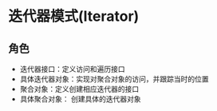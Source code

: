 
# 迭代器模式(Iterator)

## 角色

* 迭代器接口：定义访问和遍历接口
* 具体迭代器对象：实现对聚合对象的访问，并跟踪当时的位置
* 聚合对象：定义创建相应迭代器的接口
* 具体聚合对象： 创建具体的迭代器对象